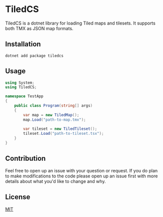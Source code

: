 # TiledCS
TiledCS is a dotnet library for loading Tiled maps and tilesets. It supports both TMX as JSON map formats.

## Installation
```
dotnet add package tiledcs
```

## Usage
```csharp
using System;
using TiledCS;

namespace TestApp
{
    public class Program(string[] args)
    {
        var map = new TiledMap();
        map.Load("path-to-map.tmx");
        
        var tileset = new TiledTileset();
        tileset.Load("path-to-tileset.tsx");
    }
}
```

## Contribution
Feel free to open up an issue with your question or request. If you do plan to make modifications to the code please open up an issue first with more details about what you'd like to change and why.

## License
[MIT](LICENSE)
